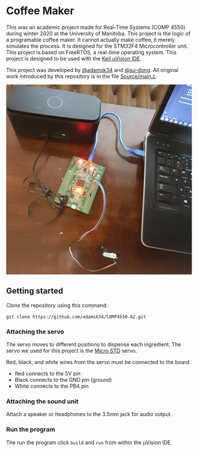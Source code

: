 # Coffee Maker

This was an academic project made for Real-Time Systems (COMP 4550) during winter 2020 at the University of Manitoba. This project is the logic of a programable coffee maker. It cannot actually make coffee, it merely simulates the process. It is designed for the STM32F4 Microcontroller unit. This project is based on FreeRTOS, a real-time operating system. This project is designed to be used with the [Keil µVision IDE](http://www2.keil.com/mdk5/uvision/).

This project was developed by [@adamsk34](https://github.com/adamsk34) and [@su-dong](https://github.com/su-dong). All original work introduced by this repository is in the file [Source/main.c](Source/main.c).

![Picture of all system components](./SystemComponents.jpg)

## Getting started

Clone the repository using this command:
```
git clone https://github.com/adamsk34/COMP4550-A2.git
```

### Attaching the servo

The servo moves to different positions to dispense each ingredient. The servo we used for this project is the [Micro STD](https://servodatabase.com/servo/gws/micro-std) servo.

Red, black, and white wires from the servo must be connected to the board.
* Red connects to the 5V pin
* Black connects to the GND pin (ground)
* White connects to the PB4 pin

### Attaching the sound unit

Attach a speaker or headphones to the 3.5mm jack for audio output.

### Run the program

The run the program click `build` and `run` from within the µVision IDE.
